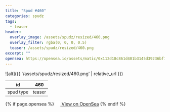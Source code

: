 ```yaml
---
title: "Spud #460"
categories: spudz
tags:
  - teaser
header:
  overlay_image: /assets/spudz/resized/460.png
  overlay_filter: rgba(0, 0, 0, 0.5)
  teaser: /assets/spudz/resized/460.png
excerpt: ""
opensea: https://opensea.io/assets/matic/0x112d18c861d401b3145d39236bf149f01e18beed/460
---
```

![alt]({{ '/assets/spudz/resized/460.png' | relative_url }})

| id | 460 |
|-|-|
| spud type | teaser |

{% if page.opensea %}
<a href="{{page.opensea}}" class="btn btn--info" onclick="window.open(this.href, '_blank'); return false;"><img src="/assets/images/opensea.svg" width="16px"><span>  View on OpenSea</span></a>
{% endif %}

